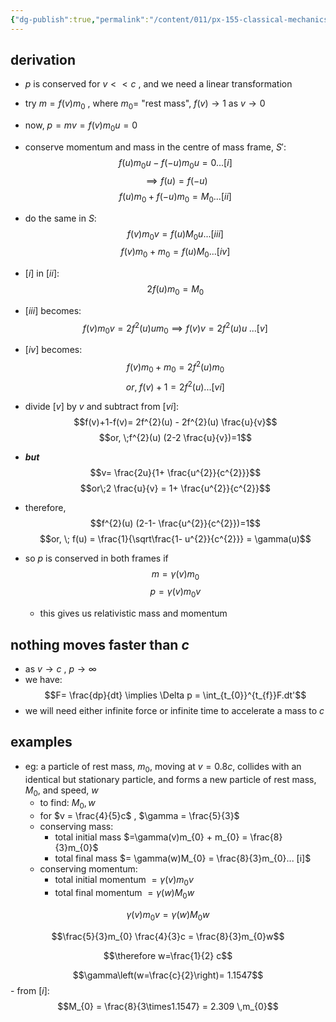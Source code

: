 ```yaml
---
{"dg-publish":true,"permalink":"/content/011/px-155-classical-mechanics-and-special-reltivity/special-relativity/px-155-i-relativistic-momentum-mass-and-energy/px-155-i2-relativistic-momentum/","created":"2024-10-01T18:27:09.793+01:00","updated":"2024-11-26T19:59:27.183+00:00"}
---
```


## derivation
- $p$ is conserved for $v<<c$ , and we need a linear transformation
- try $m=f(v)m_{0}$ , where $m_{0}=$ "rest mass", $f(v)\to1$ as $v\to0$
- now, $p=mv = f(v)m_{0}u=0$

- conserve momentum and mass in the centre of mass frame, $S':$
	$$f(u)m_{0}u - f(-u)m_{0}u =0 ... [i]$$
	$$\implies f(u)=f(-u)$$
	$$f(u)m_{0} + f(-u)m_{0} = M_{0}...[ii]$$
- do the same in $S$:
	$$f(v)m_{0}v = f(u)M_{0}u...[iii]$$
	$$f(v)m_{0} + m_{0} = f(u)M_{0}...[iv]$$

- $[i]$ in $[ii]$:
$$2f(u)m_{0} = M_{0}$$
- $[iii]$ becomes:
$$f(v)m_{0}v = 2f^{2}(u)u m_{0} \implies f(v)v = 2f^{2}(u)u \;...[v]$$ 
- $[iv]$ becomes: $$f(v)m_{0} + m_{0} = 2f^{2}(u)m_{0}$$
$$or, \;f(v) +1 = 2f^{2}(u)...[vi]$$
- divide $[v]$ by $v$ and subtract from $[vi]$: $$f(v)+1-f(v)= 2f^{2}(u) - 2f^{2}(u) \frac{u}{v}$$
$$or, \;f^{2}(u) (2-2 \frac{u}{v})=1$$
- ***but*** $$v= \frac{2u}{1+ \frac{u^{2}}{c^{2}}}$$
$$or\;2 \frac{u}{v} = 1+ \frac{u^{2}}{c^{2}}$$
- therefore, $$f^{2}(u) (2-1- \frac{u^{2}}{c^{2}})=1$$
$$or, \; f(u) = \frac{1}{\sqrt\frac{1- u^{2}}{c^{2}}} = \gamma(u)$$
- so $p$ is conserved in both frames if $$m=\gamma(v)m_{0}$$
$$p=\gamma(v)m_{0}v$$
	- this gives us relativistic mass and momentum

## nothing moves faster than $c$
- as $v\to c$ , $p\to\infty$
- we have:
$$F= \frac{dp}{dt} \implies \Delta p = \int_{t_{0}}^{t_{f}}F.dt'$$
- we will need either infinite force or infinite time to accelerate a mass to $c$

## examples
- eg: a particle of rest mass, $m_{0}$, moving at $v=0.8c$, collides with an identical but stationary particle, and forms a new particle of rest mass, $M_{0}$, and speed, $w$
	- to find: $M_{0}, w$
	- for $v = \frac{4}{5}c$ , $\gamma = \frac{5}{3}$
	- conserving mass:
		- total initial mass $=\gamma(v)m_{0} + m_{0} = \frac{8}{3}m_{0}$
		- total final mass $= \gamma(w)M_{0} = \frac{8}{3}m_{0}... [i]$
	- conserving momentum:
		- total initial momentum $=\gamma(v)m_{0}v$
		- total final momentum $= \gamma(w)M_{0}w$
	
$$\gamma(v)m_{0}v = \gamma(w)M_{0}w$$
	
$$\frac{5}{3}m_{0} \frac{4}{3}c = \frac{8}{3}m_{0}w$$
	
$$\therefore w=\frac{1}{2} c$$
	
$$\gamma\left(w=\frac{c}{2}\right)= 1.1547$$
		- from $[i]$:
$$M_{0} = \frac{8}{3\times1.1547} = 2.309 \,m_{0}$$
